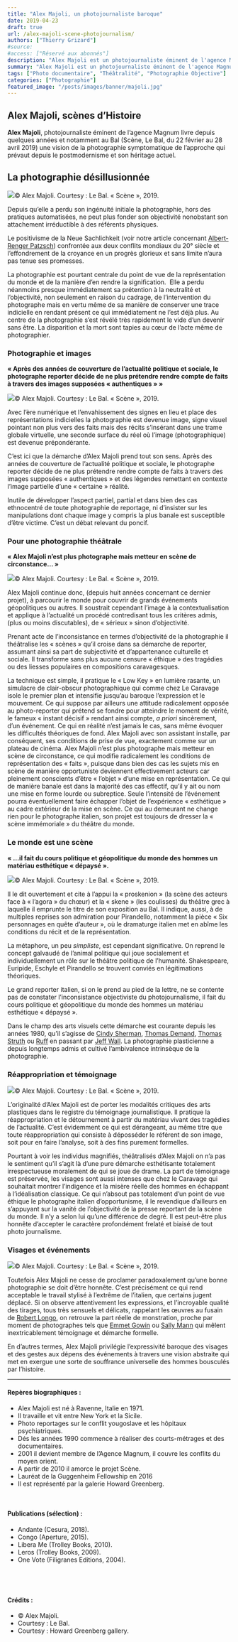 ```yaml
---
title: "Alex Majoli, un photojournaliste baroque"
date: 2019-04-23
draft: true
url: /alex-majoli-scene-photojournalism/
authors: ["Thierry Grizard"]
#source:
#access: ["Réservé aux abonnés"]
description: "Alex Majoli est un photojournaliste éminent de l'agence Magnum depuis 8 années il parcourt le monde pour en donner une autre image profondément théâtrale"
summary: "Alex Majoli est un photojournaliste éminent de l'agence Magnum depuis 8 années il parcourt le monde pour en donner une autre image profondément théâtrale"
tags: ["Photo documentaire", "Théâtralité", "Photographie Objective"]
categories: ["Photographie"]
featured_image: "/posts/images/banner/majoli.jpg"
---
```

## Alex Majoli, scènes d’Histoire

**Alex Majoli**, photojournaliste éminent de l’agence Magnum livre depuis quelques années et notamment au Bal (Scène, Le Bal, du 22 février au 28 avril 2019) une vision de la photographie symptomatique de l’approche qui prévaut depuis le postmodernisme et son héritage actuel.

## La photographie désillusionnée

![](/posts/images/majoli/alex-majoli_le-bal_scene_photographye.0011.jpg)© Alex Majoli. Courtesy : Le Bal. « Scène », 2019.

Depuis qu’elle a perdu son ingénuité initiale la photographie, hors des pratiques automatisées, ne peut plus fonder son objectivité nonobstant son attachement irréductible à des référents physiques.

Le positivisme de la Neue Sachlichkeit (voir notre article concernant [Albert-Renger Patzsch](/albert-renger-patzsch-photography/)) confrontée aux deux conflits mondiaux du 20° siècle et l’effondrement de la croyance en un progrès glorieux et sans limite n’aura pas tenue ses promesses.

La photographie est pourtant centrale du point de vue de la représentation du monde et de la manière d’en rendre la signification.  Elle a perdu néanmoins presque immédiatement sa prétention à la neutralité et l’objectivité, non seulement en raison du cadrage, de l’intervention du photographe mais en vertu même de sa manière de conserver une trace indicielle en rendant présent ce qui immédiatement ne l’est déjà plus. Au centre de la photographie s’est révélé très rapidement le vide d’un devenir sans être. La disparition et la mort sont tapies au cœur de l’acte même de photographier.

### Photographie et images

**« Après des années de couverture de l’actualité politique et sociale, le photographe reporter décide de ne plus prétendre rendre compte de faits à travers des images supposées « authentiques » »**

![](/posts/images/majoli/alex-majoli_le-bal_scene_photographye.0071.jpg)© Alex Majoli. Courtesy : Le Bal. « Scène », 2019.

Avec l’ère numérique et l’envahissement des signes en lieu et place des représentations indicielles la photographie est devenue image, signe visuel pointant non plus vers des faits mais des récits s’insérant dans une trame globale virtuelle, une seconde surface du réel où l’image (photographique) est devenue prépondérante.

C’est ici que la démarche d’Alex Majoli prend tout son sens. Après des années de couverture de l’actualité politique et sociale, le photographe reporter décide de ne plus prétendre rendre compte de faits à travers des images supposées « authentiques » et des légendes remettant en contexte l’image partielle d’une « certaine » réalité.

Inutile de développer l’aspect partiel, partial et dans bien des cas ethnocentré de toute photographie de reportage, ni d’insister sur les manipulations dont chaque image y compris la plus banale est susceptible d’être victime. C’est un débat relevant du poncif.

### Pour une photographie théâtrale

**« Alex Majoli n’est plus photographe mais metteur en scène de circonstance… »**

![](/posts/images/majoli/alex-majoli_le-bal_scene_photographye.0061.jpg)© Alex Majoli. Courtesy : Le Bal. « Scène », 2019.

Alex Majoli continue donc, (depuis huit années concernant ce dernier projet), à parcourir le monde pour couvrir de grands événements géopolitiques ou autres. Il soustrait cependant l’image à la contextualisation et applique à l’actualité un procédé contredisant tous les critères admis, (plus ou moins discutables), de « sérieux » sinon d’objectivité.

Prenant acte de l’inconsistance en termes d’objectivité de la photographie il théâtralise les « scènes » qu’il croise dans sa démarche de reporter, assumant ainsi sa part de subjectivité et d’appartenance culturelle et sociale. Il transforme sans plus aucune censure « éthique » des tragédies ou des liesses populaires en compositions caravagesques.

La technique est simple, il pratique le « Low Key » en lumière rasante, un simulacre de clair-obscur photographique qui comme chez Le Caravage isole le premier plan et intensifie jusqu’au baroque l’expression et le mouvement. Ce qui suppose par ailleurs une attitude radicalement opposée au photo-reporter qui prétend se fondre pour atteindre le moment de vérité, le fameux « instant décisif » rendant ainsi compte, *a priori* sincèrement, d’un événement. Ce qui en réalité n’est jamais le cas, sans même évoquer les difficultés théoriques de fond. Alex Majoli avec son assistant installe, par conséquent, ses conditions de prise de vue, exactement comme sur un plateau de cinéma. Alex Majoli n’est plus photographe mais metteur en scène de circonstance, ce qui modifie radicalement les conditions de représentation des « faits », puisque dans bien des cas les sujets mis en scène de manière opportuniste deviennent effectivement acteurs car pleinement conscients d’être « l’objet » d’une mise en représentation. Ce qui de manière banale est dans la majorité des cas effectif, qu’il y ait ou nom une mise en forme lourde ou subreptice. Seule l’intensité de l’événement pourra éventuellement faire échapper l’objet de l’expérience « esthétique » au cadre extérieur de la mise en scène. Ce qui au demeurant ne change rien pour le photographe italien, son projet est toujours de dresser la « scène immémoriale » du théâtre du monde.

### Le monde est une scène

**« …il fait du cours politique et géopolitique du monde des hommes un matériau esthétique « dépaysé ».**

![](/posts/images/majoli/alex-majoli_le-bal_scene_photographye.0021.jpg)© Alex Majoli. Courtesy : Le Bal. « Scène », 2019.

Il le dit ouvertement et cite à l’appui la « proskenion » (la scène des acteurs face à « l’agora » du chœur) et la « skene » (les coulisses) du théâtre grec à laquelle il emprunte le titre de son exposition au Bal. Il indique, aussi, à de multiples reprises son admiration pour Pirandello, notamment la pièce « Six personnages en quête d’auteur », où le dramaturge italien met en abîme les conditions du récit et de la représentation.

La métaphore, un peu *simpliste*, est cependant significative. On reprend le concept galvaudé de l’animal politique qui joue socialement et individuellement un rôle sur le théâtre politique de l’humanité. Shakespeare, Euripide, Eschyle et Pirandello se trouvent conviés en légitimations théoriques.

Le grand reporter italien, si on le prend au pied de la lettre, ne se contente pas de constater l’inconsistance objectiviste du photojournalisme, il fait du cours politique et géopolitique du monde des hommes un matériau esthétique « dépaysé ».

Dans le champ des arts visuels cette démarche est courante depuis les années 1980, qu’il s’agisse de [Cindy Sherman](/cindy-sherman-picture-generation/), [Thomas Demand](/thomas-demand-photography-and-models/), [Thomas Struth](/thomas-struth-photographie-objective/) ou [Ruff](/thomas-ruff/) en passant par [Jeff Wall](/jeff-wall-la-photographie-mise-en-scene/). La photographie plasticienne a depuis longtemps admis et cultivé l’ambivalence intrinsèque de la photographie.

### Réappropriation et témoignage

![](/posts/images/majoli/alex-majoli_le-bal_scene_photographye.0052.jpg)© Alex Majoli. Courtesy : Le Bal. « Scène », 2019.

L’originalité d’Alex Majoli est de porter les modalités critiques des arts plastiques dans le registre du témoignage journalistique. Il pratique la réappropriation et le détournement à partir du matériau vivant des tragédies de l’actualité. C’est évidemment ce qui est dérangeant, au même titre que toute réappropriation qui consiste à déposséder le référent de son image, soit pour en faire l’analyse, soit à des fins purement formelles.

Pourtant à voir les individus magnifiés, théâtralisés d’Alex Majoli on n’a pas le sentiment qu’il s’agit là d’une pure démarche esthétisante totalement irrespectueuse moralement de qui se joue de drame. La part de témoignage est préservée, les visages sont aussi intenses que chez le Caravage qui souhaitait montrer l’indigence et la misère réelle des hommes en échappant à l’idéalisation classique. Ce qui n’absout pas totalement d’un point de vue éthique le photographe italien d’opportunisme, il le revendique d’ailleurs en s’appuyant sur la vanité de l’objectivité de la presse reportant de la scène du monde. Il n’y a selon lui qu’une différence de degré. Il est peut-être plus honnête d’accepter le caractère profondément frelaté et biaisé de tout photo journalisme.

### Visages et événements

![](/posts/images/majoli/alex-majoli_le-bal_scene_photographye.0081.jpg)© Alex Majoli. Courtesy : Le Bal. « Scène », 2019.

Toutefois Alex Majoli ne cesse de proclamer paradoxalement qu’une bonne photographie se doit d’être honnête. C’est précisément ce qui rend acceptable le travail stylisé à l’extrême de l’italien, que certains jugent déplacé. Si on observe attentivement les expressions, et l’incroyable qualité des tirages, tous très sensuels et délicats, rappelant les œuvres au fusain de [Robert Longo](/robert-longo-ombre-et-lumiere/), on retrouve la part réelle de monstration, proche par moment de photographes tels que [Emmet Gowin](/emmet-gowin-photography/) ou [Sally Mann](/sally-mann-american-photographer/) qui mêlent inextricablement témoignage et démarche formelle.

En d’autres termes, Alex Majoli privilégie l’expressivité baroque des visages et des gestes aux dépens des événements à travers une vision abstraite qui met en exergue une sorte de souffrance universelle des hommes bousculés par l’histoire.

---

#### Repères biographiques :

* Alex Majoli est né à Ravenne, Italie en 1971.
* Il travaille et vit entre New York et la Sicile.
* Photo reportages sur le conflit yougoslave et les hôpitaux psychiatriques.
* Dés les années 1990 commence à réaliser des courts-métrages et des documentaires.
* 2001 il devient membre de l’Agence Magnum, il couvre les conflits du moyen orient.
* A partir de 2010 il amorce le projet Scène.
* Lauréat de la Guggenheim Fellowship en 2016
* Il est représenté par la galerie Howard Greenberg.

⠀
#### Publications (sélection) :

* Andante (Cesura, 2018).
* Congo (Aperture, 2015).
* Libera Me (Trolley Books, 2010).
* Leros (Trolley Books, 2009).
* One Vote (Filigranes Editions, 2004).

⠀
---

#### Crédits :

* © Alex Majoli.
* Courtesy : Le Bal.
* Courtesy : Howard Greenberg gallery.